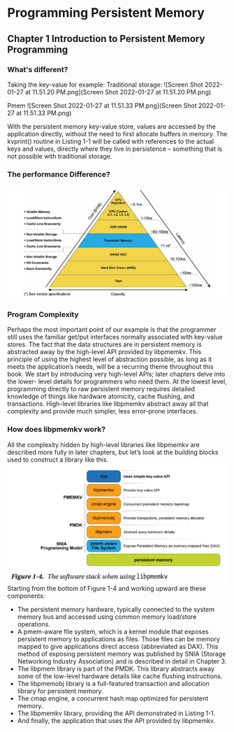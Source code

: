 # Programming Persistent Memory

## Chapter 1 Introduction to Persistent Memory Programming

### What's different?
Taking the key-value for example:
Traditional storage:
![Screen Shot 2022-01-27 at 11.51.20 PM.png](Screen Shot 2022-01-27 at 11.51.20 PM.png)

Pmem
![Screen Shot 2022-01-27 at 11.51.33 PM.png](Screen Shot 2022-01-27 at 11.51.33 PM.png)

With the persistent memory key-value store, values are accessed by the application directly, without the need to first allocate buffers in memory. The kvprint() routine in Listing 1-1 will be called with references to the actual keys and values, directly where they live in persistence – something that is not possible with traditional storage.
### The performance Difference?
![Screen Shot 2022-01-27 at 8.28.31 PM.png](Screen-Shot-20220127828.png)
### Program Complexity
Perhaps the most important point of our example is that the programmer still uses
the familiar get/put interfaces normally associated with key-value stores. The fact that the data structures are in persistent memory is abstracted away by the high-level API provided by libpmemkv. This principle of using the highest level of abstraction possible, as long as it meets the application’s needs, will be a recurring theme throughout this book. We start by introducing very high-level APIs; later chapters delve into the lower- level details for programmers who need them. At the lowest level, programming directly to raw persistent memory requires detailed knowledge of things like hardware atomicity, cache flushing, and transactions. High-level libraries like libpmemkv abstract away all that complexity and provide much simpler, less error-prone interfaces.

### How does libpmemkv work?
All the complexity hidden by high-level libraries like libpmemkv are described more fully in later chapters, but let’s look at the building blocks used to construct a library like this.
![Screen Shot 2022-01-28 at 12.00.45 AM.png](Screen-Shot-2022012812.png)
Starting from the bottom of Figure 1-4 and working upward are these components:
* The persistent memory hardware, typically connected to the system memory bus and accessed using common memory load/store operations.
* A pmem-aware file system, which is a kernel module that exposes persistent memory to applications as files. Those files can be memory mapped to give applications direct access (abbreviated as DAX).
This method of exposing persistent memory was published by SNIA (Storage Networking Industry Association) and is described in detail in Chapter 3.
* The libpmem library is part of the PMDK. This library abstracts away some of the low-level hardware details like cache flushing instructions.
* The libpmemobj library is a full-featured transaction and allocation library for persistent memory. 
* The cmap engine, a concurrent hash map optimized for persistent memory. 
* The libpmemkv library, providing the API demonstrated in Listing 1-1.
* And finally, the application that uses the API provided by libpmemkv.



